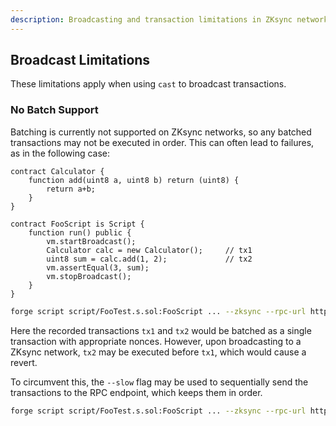 ```yaml
---
description: Broadcasting and transaction limitations in ZKsync network.
---
```


## Broadcast Limitations

These limitations apply when using `cast` to broadcast transactions.

### No Batch Support

Batching is currently not supported on ZKsync networks, so any batched transactions may not be executed in order. This can often lead to failures, as in the following case:

```solidity
contract Calculator {
    function add(uint8 a, uint8 b) return (uint8) {
        return a+b;
    }
}

contract FooScript is Script {
    function run() public {
        vm.startBroadcast();
        Calculator calc = new Calculator();     // tx1
        uint8 sum = calc.add(1, 2);             // tx2
        vm.assertEqual(3, sum);
        vm.stopBroadcast();
    }
}
```

```bash
forge script script/FooTest.s.sol:FooScript ... --zksync --rpc-url https://sepolia.era.zksync.dev --broadcast 
```

Here the recorded transactions `tx1` and `tx2` would be batched as a single transaction with appropriate nonces. However, upon broadcasting to a ZKsync network, `tx2` may be executed before `tx1`, which would cause a revert.

To circumvent this, the `--slow` flag may be used to sequentially send the transactions to the RPC endpoint, which keeps them in order.

```bash
forge script script/FooTest.s.sol:FooScript ... --zksync --rpc-url https://sepolia.era.zksync.dev --broadcast --slow
```
